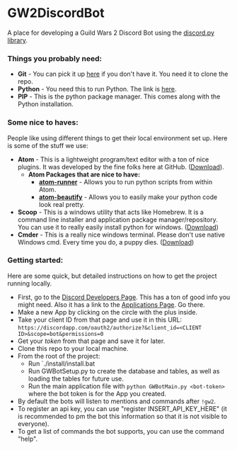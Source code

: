 # GW2DiscordBot
A place for developing a Guild Wars 2 Discord Bot using the [discord.py library](https://github.com/Rapptz/discord.py).

### Things you probably need:
 - **Git** - You can pick it up [here](https://git-scm.com/download/) if you don't have it. You need it to clone the repo.
 - **Python** - You need this to run Python. The link is [here](https://www.python.org).
 - **PIP** - This is the python package manager. This comes along with the Python installation.

### Some nice to haves:
People like using different things to get their local environment set up. Here is some of the stuff we use:
 - **Atom** - This is a lightweight program/text editor with a ton of nice plugins. It was developed by the fine folks here at GitHub. ([Download](https://atom.io/)).
    - **Atom Packages that are nice to have:**
       - **[atom-runner](https://github.com/lsegal/atom-runner)** - Allows you to run python scripts from within Atom.
       - **[atom-beautify](https://atom.io/packages/atom-beautify)** - Allows you to easily make your python code look real pretty.
 - **Scoop** - This is a windows utility that acts like Homebrew. It is a command line installer and  application package manager/repository. You can use it to really easily install python for windows. ([Download](http://scoop.sh/))
 - **Cmder** - This is a really nice windows terminal. Please don't use native Windows cmd. Every time you do, a puppy dies. ([Download](http://cmder.net/))

### Getting started:
Here are some quick, but detailed instructions on how to get the project running locally.
 - First, go to the [Discord Developers Page](https://discordapp.com/developers/docs/intro). This has a ton of good info you might need. Also it has a link to the [Applications Page](https://discordapp.com/developers/applications/me#top). Go there.
 - Make a new App by clicking on the circle with the plus inside.
 - Take your client ID from that page and use it in this URL: ```https://discordapp.com/oauth2/authorize?&client_id=<CLIENT ID>&scope=bot&permissions=0```
 - Get your _token_ from that page and save it for later.
 - Clone this repo to your local machine.
 - From the root of the project:
    - Run `./install/install.bat
    - Run GWBotSetup.py to create the database and tables, as well as loading the tables for future use.
    - Run the main application file with `python GWBotMain.py <bot-token>` where the bot token is for the App you created.
- By default the bots will listen to mentions and commands after `!gw2`.
- To register an api key, you can use "register INSERT_API_KEY_HERE" (it is recommended to pm the bot this information so that it is not visible to everyone).
- To get a list of commands the bot supports, you can use the command "help".
